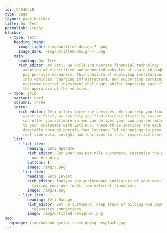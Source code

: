 ```yaml
---
id: _54S4WczN
type: page
layout: page-builder
title: Our Tech
permalink: /tech/
blocks:
  - type: text
    heading_image:
      image_light: /img/untitled-design-7-.png
      image_dark: /img/untitled-design-7-.png
    main:
      heading: Our Tech
      rich_editor: At Zeti, we build and operate financial technology that enables the
        adoption of electrified and connected vehicles at scale through a simple
        pay-per-mile mechanism. This consists of deploying institutional capital
        into vehicles, charging infrastructure, and supporting services to
        overcome capital investment challenges whilst improving cash flow for
        the operators of the vehicles.
  - type: grid
    variant: card
    columns: Three
    intro:
      rich_editor: Zeti offers three key services. We can help you finance your new
        electric fleet, we can help you find electric fleets to invest in and we
        can offer you software so you can deliver your own pay-per-mile offering
        to your customers with Zeti Hub. These three services are each delivered
        digitally through portals that leverage IoT technology to provide
        real-time data, insight and functions to their respective users.
    list:
      - list_item:
          heading: Zeti Operate
          rich_editor: F﻿or your pay-per-mile customers. Customise the platform with your
            own branding
          buttons: []
          image: /img/2.png
      - list_item:
          heading: Zeti Invest
          rich_editor: A﻿nalyse key performance indicators of your own contracts or even
            raising your own funds from external financiers
          image: /img/1.png
      - list_item:
          heading: Zeti Manage
          rich_editor: S﻿et up customers, keep track of billing and payments and verify
            telematics connections
          image: /img/untitled-design-8-.png
seo:
  ogimage: /img/nathan-queloz-rnzvujqbvsg-unsplash.jpg
---
```

